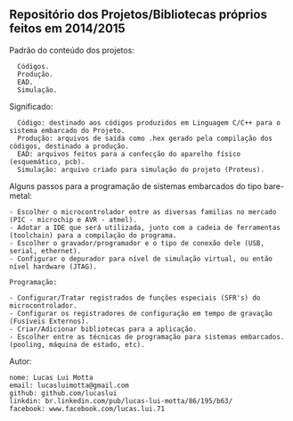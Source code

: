 Repositório dos Projetos/Bibliotecas próprios 
            feitos em 2014/2015
-------------------------------------------------------------
Padrão do conteúdo dos projetos:

      Códigos.
      Produção.
      EAD.
      Simulação.

Significado:

      Código: destinado aos códigos produzidos em Linguagem C/C++ para o sistema embarcado do Projeto.
      Produção: arquivos de saída como .hex gerado pela compilação dos códigos, destinado a produção.
      EAD: arquivos feitos para a confecção do aparelho físico (esquemático, pcb).
      Simulação: arquivo criado para simulação do projeto (Proteus).

Alguns passos para a programação de sistemas embarcados do tipo bare-metal:

    - Escolher o microcontrolador entre as diversas familias no mercado (PIC - microchip e AVR - atmel).
    - Adotar a IDE que será utilizada, junto com a cadeia de ferramentas (toolchain) para a compilação do programa.
    - Escolher o gravador/programador e o tipo de conexão dele (USB, serial, ethernet). 
    - Configurar o depurador para nível de simulação virtual, ou então nível hardware (JTAG).
      
    Programação:
      
    - Configurar/Tratar registrados de funções especiais (SFR's) do microcontrolador.
    - Configurar os registradores de configuração em tempo de gravação (Fusíveis Externos).
    - Criar/Adicionar bibliotecas para a aplicação.
    - Escolher entre as técnicas de programação para sistemas embarcados.(pooling, máquina de estado, etc).
      
Autor:

    nome: Lucas Lui Motta
    email: lucasluimotta@gmail.com
    github: github.com/lucaslui
    linkdin: br.linkedin.com/pub/lucas-lui-motta/86/195/b63/
    facebook: www.facebook.com/lucas.lui.71
